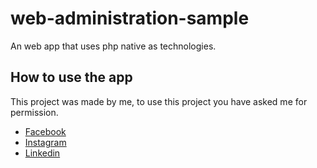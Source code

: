 # web-administration-sample

An web app that uses php native as technologies.

## How to use the app

This project was made by me, to use this project you have asked me for permission.

- [Facebook](https://www.facebook.com/profile.php?id=100003565598555)
- [Instagram](https://www.instagram.com/maulana.andani)
- [Linkedin](https://id.linkedin.com/in/maulana-andani-baa585110)
